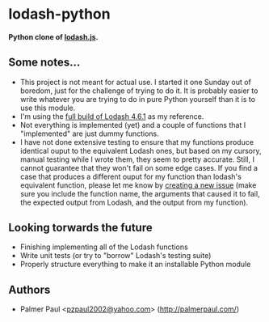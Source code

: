 # lodash-python
#### Python clone of [lodash.js](https://lodash.com/).

## Some notes...
- This project is not meant for actual use. I started it one Sunday out of boredom, just for the challenge of trying to do it. It is probably easier to write whatever you are trying to do in pure Python yourself than it is to use this module.
- I'm using the [full build of Lodash 4.6.1](https://raw.githubusercontent.com/lodash/lodash/4.6.1/dist/lodash.js) as my reference.
- Not everything is implemented (yet) and a couple of functions that I "implemented" are just dummy functions.
- I have not done extensive testing to ensure that my functions produce identical ouput to the equivalent Lodash ones, but based on my cursory, manual testing while I wrote them, they seem to pretty accurate. Still, I cannot guarantee that they won't fail on some edge cases. If you find a case that produces a different ouput for my function than lodash's equivalent function, please let me know by [creating a new issue](https://github.com/pzp1997/lodash-python/issues/new) (make sure you include the function name, the arguments that caused it to fail, the expected output from Lodash, and the output from my function).

## Looking torwards the future
 - Finishing implementing all of the Lodash functions
 - Write unit tests (or try to "borrow" Lodash's testing suite)
 - Properly structure everything to make it an installable Python module

## Authors
 - Palmer Paul <<pzpaul2002@yahoo.com>> (http://palmerpaul.com/)

